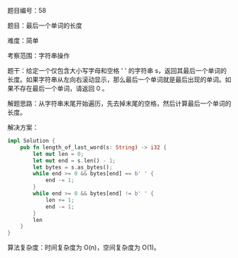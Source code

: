 题目编号：58

题目：最后一个单词的长度

难度：简单

考察范围：字符串操作

题干：给定一个仅包含大小写字母和空格 ' ' 的字符串 s，返回其最后一个单词的长度。如果字符串从左向右滚动显示，那么最后一个单词就是最后出现的单词。如果不存在最后一个单词，请返回 0 。

解题思路：从字符串末尾开始遍历，先去掉末尾的空格，然后计算最后一个单词的长度。

解决方案：

```rust
impl Solution {
    pub fn length_of_last_word(s: String) -> i32 {
        let mut len = 0;
        let mut end = s.len() - 1;
        let bytes = s.as_bytes();
        while end >= 0 && bytes[end] == b' ' {
            end -= 1;
        }
        while end >= 0 && bytes[end] != b' ' {
            len += 1;
            end -= 1;
        }
        len
    }
}
```

算法复杂度：时间复杂度为 O(n)，空间复杂度为 O(1)。